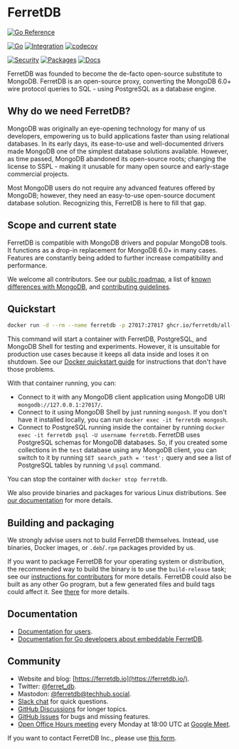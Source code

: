 # FerretDB

[![Go Reference](https://pkg.go.dev/badge/github.com/FerretDB/FerretDB/ferretdb.svg)](https://pkg.go.dev/github.com/FerretDB/FerretDB/ferretdb)

[![Go](https://github.com/FerretDB/FerretDB/actions/workflows/go.yml/badge.svg?branch=main)](https://github.com/FerretDB/FerretDB/actions/workflows/go.yml)
[![Integration](https://github.com/FerretDB/FerretDB/actions/workflows/integration.yml/badge.svg?branch=main)](https://github.com/FerretDB/FerretDB/actions/workflows/integration.yml)
[![codecov](https://codecov.io/gh/FerretDB/FerretDB/branch/main/graph/badge.svg?token=JZ56XFT3DM)](https://codecov.io/gh/FerretDB/FerretDB)

[![Security](https://github.com/FerretDB/FerretDB/actions/workflows/security.yml/badge.svg?branch=main)](https://github.com/FerretDB/FerretDB/actions/workflows/security.yml)
[![Packages](https://github.com/FerretDB/FerretDB/actions/workflows/packages.yml/badge.svg?branch=main)](https://github.com/FerretDB/FerretDB/actions/workflows/packages.yml)
[![Docs](https://github.com/FerretDB/FerretDB/actions/workflows/docs.yml/badge.svg?branch=main)](https://github.com/FerretDB/FerretDB/actions/workflows/docs.yml)

FerretDB was founded to become the de-facto open-source substitute to MongoDB.
FerretDB is an open-source proxy, converting the MongoDB 6.0+ wire protocol queries to SQL -
using PostgreSQL as a database engine.

## Why do we need FerretDB?

MongoDB was originally an eye-opening technology for many of us developers,
empowering us to build applications faster than using relational databases.
In its early days, its ease-to-use and well-documented drivers made MongoDB one of the simplest database solutions available.
However, as time passed, MongoDB abandoned its open-source roots;
changing the license to SSPL - making it unusable for many open source and early-stage commercial projects.

Most MongoDB users do not require any advanced features offered by MongoDB;
however, they need an easy-to-use open-source document database solution.
Recognizing this, FerretDB is here to fill that gap.

## Scope and current state

FerretDB is compatible with MongoDB drivers and popular MongoDB tools. It functions as a drop-in replacement for MongoDB 6.0+ in many cases.
Features are constantly being added to further increase compatibility and performance.

We welcome all contributors.
See our [public roadmap](https://github.com/orgs/FerretDB/projects/2/views/1),
a list of [known differences with MongoDB](https://docs.ferretdb.io/diff/),
and [contributing guidelines](CONTRIBUTING.md).

## Quickstart

```sh
docker run -d --rm --name ferretdb -p 27017:27017 ghcr.io/ferretdb/all-in-one
```

This command will start a container with FerretDB, PostgreSQL, and MongoDB Shell for testing and experiments.
However, it is unsuitable for production use cases because it keeps all data inside and loses it on shutdown.
See our [Docker quickstart guide](https://docs.ferretdb.io/quickstart-guide/docker/) for instructions
that don't have those problems.

With that container running, you can:

* Connect to it with any MongoDB client application using MongoDB URI `mongodb://127.0.0.1:27017/`.
* Connect to it using MongoDB Shell by just running `mongosh`.
  If you don't have it installed locally, you can run `docker exec -it ferretdb mongosh`.
* Connect to PostgreSQL running inside the container by running `docker exec -it ferretdb psql -U username ferretdb`.
  FerretDB uses PostgreSQL schemas for MongoDB databases.
  So, if you created some collections in the `test` database using any MongoDB client,
  you can switch to it by running `SET search_path = 'test';` query
  and see a list of PostgreSQL tables by running `\d` `psql` command.

You can stop the container with `docker stop ferretdb`.

We also provide binaries and packages for various Linux distributions.
See [our documentation](https://docs.ferretdb.io/category/quickstart/) for more details.

## Building and packaging

We strongly advise users not to build FerretDB themselves.
Instead, use binaries, Docker images, or `.deb`/`.rpm` packages provided by us.

If you want to package FerretDB for your operating system or distribution,
the recommended way to build the binary is to use the `build-release` task;
see our [instructions for contributors](CONTRIBUTING.md) for more details.
FerretDB could also be built as any other Go program,
but a few generated files and build tags could affect it.
See [there](https://pkg.go.dev/github.com/FerretDB/FerretDB/build/version) for more details.

## Documentation

* [Documentation for users](https://docs.ferretdb.io/).
* [Documentation for Go developers about embeddable FerretDB](https://pkg.go.dev/github.com/FerretDB/FerretDB/ferretdb).

## Community

* Website and blog: [https://ferretdb.io](https://ferretdb.io/).
* Twitter: [@ferret_db](https://twitter.com/ferret_db).
* Mastodon: [@ferretdb@techhub.social](https://techhub.social/@ferretdb).
* [Slack chat](https://join.slack.com/t/ferretdb/shared_invite/zt-zqe9hj8g-ZcMG3~5Cs5u9uuOPnZB8~A) for quick questions.
* [GitHub Discussions](https://github.com/FerretDB/FerretDB/discussions) for longer topics.
* [GitHub Issues](https://github.com/FerretDB/FerretDB/issues) for bugs and missing features.
* [Open Office Hours meeting](https://calendar.google.com/event?action=TEMPLATE&tmeid=NjNkdTkyN3VoNW5zdHRiaHZybXFtb2l1OWtfMjAyMTEyMTNUMTgwMDAwWiBjX24zN3RxdW9yZWlsOWIwMm0wNzQwMDA3MjQ0QGc&tmsrc=c_n37tquoreil9b02m0740007244%40group.calendar.google.com&scp=ALL)
  every Monday at 18:00 UTC at [Google Meet](https://meet.google.com/mcb-arhw-qbq).

If you want to contact FerretDB Inc., please use [this form](https://www.ferretdb.io/contact/).
